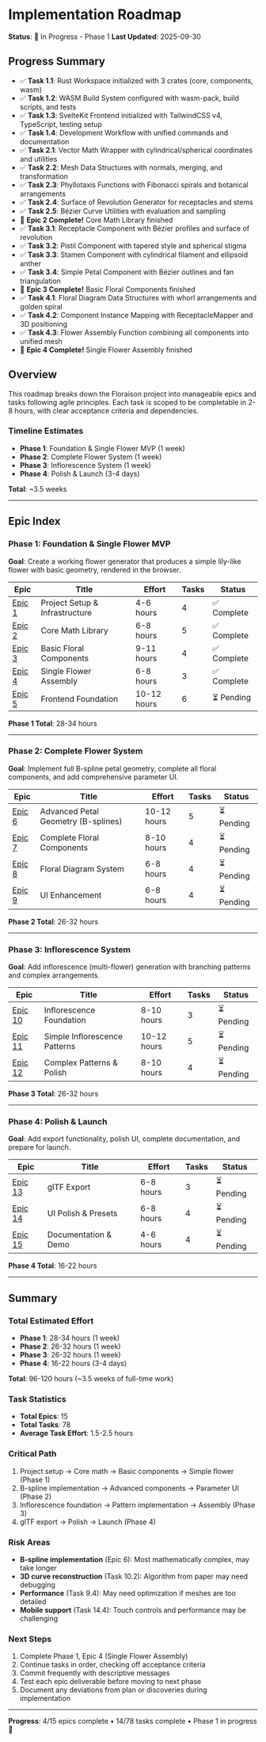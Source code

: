 # Implementation Roadmap

**Status**: 🚀 In Progress - Phase 1
**Last Updated**: 2025-09-30

## Progress Summary

- ✅ **Task 1.1**: Rust Workspace initialized with 3 crates (core, components, wasm)
- ✅ **Task 1.2**: WASM Build System configured with wasm-pack, build scripts, and tests
- ✅ **Task 1.3**: SvelteKit Frontend initialized with TailwindCSS v4, TypeScript, testing setup
- ✅ **Task 1.4**: Development Workflow with unified commands and documentation
- ✅ **Task 2.1**: Vector Math Wrapper with cylindrical/spherical coordinates and utilities
- ✅ **Task 2.2**: Mesh Data Structures with normals, merging, and transformation
- ✅ **Task 2.3**: Phyllotaxis Functions with Fibonacci spirals and botanical arrangements
- ✅ **Task 2.4**: Surface of Revolution Generator for receptacles and stems
- ✅ **Task 2.5**: Bézier Curve Utilities with evaluation and sampling
- 🎉 **Epic 2 Complete!** Core Math Library finished
- ✅ **Task 3.1**: Receptacle Component with Bézier profiles and surface of revolution
- ✅ **Task 3.2**: Pistil Component with tapered style and spherical stigma
- ✅ **Task 3.3**: Stamen Component with cylindrical filament and ellipsoid anther
- ✅ **Task 3.4**: Simple Petal Component with Bézier outlines and fan triangulation
- 🎉 **Epic 3 Complete!** Basic Floral Components finished
- ✅ **Task 4.1**: Floral Diagram Data Structures with whorl arrangements and golden spiral
- ✅ **Task 4.2**: Component Instance Mapping with ReceptacleMapper and 3D positioning
- ✅ **Task 4.3**: Flower Assembly Function combining all components into unified mesh
- 🎉 **Epic 4 Complete!** Single Flower Assembly finished

## Overview

This roadmap breaks down the Floraison project into manageable epics and tasks following agile principles. Each task is scoped to be completable in 2-8 hours, with clear acceptance criteria and dependencies.

### Timeline Estimates

- **Phase 1**: Foundation & Single Flower MVP (1 week)
- **Phase 2**: Complete Flower System (1 week)
- **Phase 3**: Inflorescence System (1 week)
- **Phase 4**: Polish & Launch (3-4 days)

**Total**: ~3.5 weeks

---

## Epic Index

### Phase 1: Foundation & Single Flower MVP

**Goal**: Create a working flower generator that produces a simple lily-like flower with basic geometry, rendered in the browser.

| Epic | Title | Effort | Tasks | Status |
|------|-------|--------|-------|--------|
| [Epic 1](roadmap/phase-1/epic-01-project-setup.md) | Project Setup & Infrastructure | 4-6 hours | 4 | ✅ Complete |
| [Epic 2](roadmap/phase-1/epic-02-core-math-library.md) | Core Math Library | 6-8 hours | 5 | ✅ Complete |
| [Epic 3](roadmap/phase-1/epic-03-floral-components.md) | Basic Floral Components | 9-11 hours | 4 | ✅ Complete |
| [Epic 4](roadmap/phase-1/epic-04-single-flower-assembly.md) | Single Flower Assembly | 6-8 hours | 3 | ✅ Complete |
| [Epic 5](roadmap/phase-1/epic-05-frontend-foundation.md) | Frontend Foundation | 10-12 hours | 6 | ⏳ Pending |

**Phase 1 Total**: 28-34 hours

---

### Phase 2: Complete Flower System

**Goal**: Implement full B-spline petal geometry, complete all floral components, and add comprehensive parameter UI.

| Epic | Title | Effort | Tasks | Status |
|------|-------|--------|-------|--------|
| [Epic 6](roadmap/phase-2/epic-06-advanced-petal-geometry.md) | Advanced Petal Geometry (B-splines) | 10-12 hours | 5 | ⏳ Pending |
| [Epic 7](roadmap/phase-2/epic-07-complete-floral-components.md) | Complete Floral Components | 8-10 hours | 4 | ⏳ Pending |
| [Epic 8](roadmap/phase-2/epic-08-floral-diagram-system.md) | Floral Diagram System | 6-8 hours | 4 | ⏳ Pending |
| [Epic 9](roadmap/phase-2/epic-09-ui-enhancement.md) | UI Enhancement | 6-8 hours | 4 | ⏳ Pending |

**Phase 2 Total**: 26-32 hours

---

### Phase 3: Inflorescence System

**Goal**: Add inflorescence (multi-flower) generation with branching patterns and complex arrangements.

| Epic | Title | Effort | Tasks | Status |
|------|-------|--------|-------|--------|
| [Epic 10](roadmap/phase-3/epic-10-inflorescence-foundation.md) | Inflorescence Foundation | 8-10 hours | 3 | ⏳ Pending |
| [Epic 11](roadmap/phase-3/epic-11-simple-inflorescence-patterns.md) | Simple Inflorescence Patterns | 10-12 hours | 5 | ⏳ Pending |
| [Epic 12](roadmap/phase-3/epic-12-complex-patterns-polish.md) | Complex Patterns & Polish | 8-10 hours | 4 | ⏳ Pending |

**Phase 3 Total**: 26-32 hours

---

### Phase 4: Polish & Launch

**Goal**: Add export functionality, polish UI, complete documentation, and prepare for launch.

| Epic | Title | Effort | Tasks | Status |
|------|-------|--------|-------|--------|
| [Epic 13](roadmap/phase-4/epic-13-gltf-export.md) | glTF Export | 6-8 hours | 3 | ⏳ Pending |
| [Epic 14](roadmap/phase-4/epic-14-ui-polish-presets.md) | UI Polish & Presets | 6-8 hours | 4 | ⏳ Pending |
| [Epic 15](roadmap/phase-4/epic-15-documentation-demo.md) | Documentation & Demo | 4-6 hours | 4 | ⏳ Pending |

**Phase 4 Total**: 16-22 hours

---

## Summary

### Total Estimated Effort

- **Phase 1**: 28-34 hours (1 week)
- **Phase 2**: 26-32 hours (1 week)
- **Phase 3**: 26-32 hours (1 week)
- **Phase 4**: 16-22 hours (3-4 days)

**Total**: 96-120 hours (~3.5 weeks of full-time work)

### Task Statistics

- **Total Epics**: 15
- **Total Tasks**: 78
- **Average Task Effort**: 1.5-2.5 hours

### Critical Path

1. Project setup → Core math → Basic components → Simple flower (Phase 1)
2. B-spline implementation → Advanced components → Parameter UI (Phase 2)
3. Inflorescence foundation → Pattern implementation → Assembly (Phase 3)
4. glTF export → Polish → Launch (Phase 4)

### Risk Areas

- **B-spline implementation** (Epic 6): Most mathematically complex, may take longer
- **3D curve reconstruction** (Task 10.2): Algorithm from paper may need debugging
- **Performance** (Task 9.4): May need optimization if meshes are too detailed
- **Mobile support** (Task 14.4): Touch controls and performance may be challenging

### Next Steps

1. Complete Phase 1, Epic 4 (Single Flower Assembly)
2. Continue tasks in order, checking off acceptance criteria
3. Commit frequently with descriptive messages
4. Test each epic deliverable before moving to next phase
5. Document any deviations from plan or discoveries during implementation

---

**Progress**: 4/15 epics complete • 14/78 tasks complete • Phase 1 in progress 🚀
